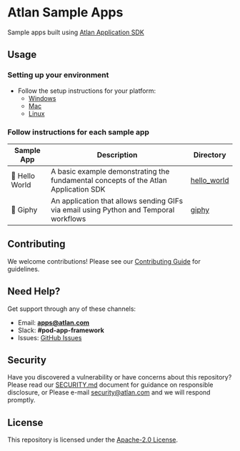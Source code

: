 # Atlan Sample Apps

Sample apps built using [Atlan Application SDK](https://github.com/atlanhq/application-sdk)

## Usage

### Setting up your environment

- Follow the setup instructions for your platform:
   - [Windows](https://github.com/atlanhq/application-sdk/blob/main/docs/docs/setup/WINDOWS.md)
   - [Mac](https://github.com/atlanhq/application-sdk/blob/main/docs/docs/setup/MAC.md)
   - [Linux](https://github.com/atlanhq/application-sdk/blob/main/docs/docs/setup/LINUX.md)


### Follow instructions for each sample app

| Sample App | Description | Directory |
|------------|-------------|-----------|
| 👋 Hello World | A basic example demonstrating the fundamental concepts of the Atlan Application SDK | [hello_world](./hello_world) |
| 🤡 Giphy | An application that allows sending GIFs via email using Python and Temporal workflows | [giphy](./giphy) |

## Contributing

We welcome contributions! Please see our [Contributing Guide](./CONTRIBUTING.md) for guidelines.

## Need Help?

Get support through any of these channels:

- Email: **apps@atlan.com**
- Slack: **#pod-app-framework**
- Issues: [GitHub Issues](https://github.com/atlanhq/application-sdk/issues)

## Security

Have you discovered a vulnerability or have concerns about this repository? Please read our [SECURITY.md](./SECURITY.md) document for guidance on responsible disclosure, or Please e-mail security@atlan.com and we will respond promptly.

## License

This repository is licensed under the [Apache-2.0 License](./LICENSE).
